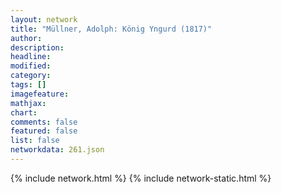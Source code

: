```yaml
---
layout: network
title: "Müllner, Adolph: König Yngurd (1817)"
author:
description:
headline:
modified:
category:
tags: []
imagefeature: 
mathjax: 
chart: 
comments: false
featured: false
list: false
networkdata: 261.json
---
```

{% include network.html %}
{% include network-static.html %}
